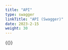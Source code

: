 ```yaml
---
title: "API"
type: swagger
linkTitle: "API (Swagger)"
date: 2023-2-15
weight: 30
---
```


{{<swaggerui src="swagger.json">}}
